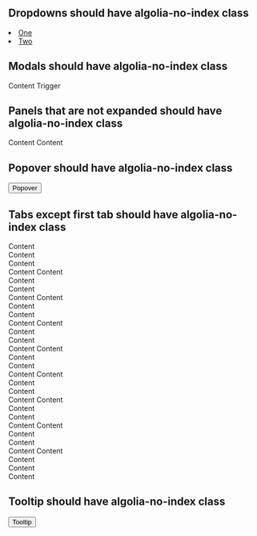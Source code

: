 ## Dropdowns should have algolia-no-index class

<dropdown text="Dropdown">
  <li><a class="dropdown-item" href="/">One</a></li>
  <li><a class="dropdown-item" href="/">Two</a></li>
</dropdown>

## Modals should have algolia-no-index class

<modal title="Modal" id="modal:trigger_id">
  Content
</modal>
<trigger for="modal:trigger_id">Trigger</trigger>

## Panels that are not expanded should have algolia-no-index class

<panel header="Panel">
  Content
</panel>

<panel header="Panel" expanded>
  Content
</panel>

## Popover should have algolia-no-index class

<popover effect="fade" content="Content" placement="top">
  <button class="btn btn-secondary">Popover</button>
</popover>

## Tabs except first tab should have algolia-no-index class

<tabs>
  <tab header="First Tab">
    Content<br />Content<br />Content<br />Content
  </tab>
  <tab header="Second Tab">
    Content<br />Content<br />Content<br />Content
  </tab>
</tabs>

<tabs>
  <tab-group header="First Group">
    <tab header="First Tab">
      Content<br />Content<br />Content<br />Content
    </tab>
    <tab header="Second Tab">
      Content<br />Content<br />Content<br />Content
    </tab>
  </tab-group>
  <tab-group header="Second Group">
    <tab header="First Tab">
      Content<br />Content<br />Content<br />Content
    </tab>
    <tab header="Second Tab">
      Content<br />Content<br />Content<br />Content
    </tab>
  </tab-group>
</tabs>

<tabs>
  <tab-group header="Outer One">
    <tab header="First Tab">
      Content<br />Content<br />Content<br />Content
    </tab>
    <tab header="Second Tab">
      Content<br />Content<br />Content<br />Content
    </tab>
  </tab-group>
  <tab header="Outer Two">
    Content<br />Content<br />Content<br />Content
  </tab>
</tabs>

## Tooltip should have algolia-no-index class

<tooltip header content="Content" placement="top">
  <button class="btn btn-secondary">Tooltip</button>
</tooltip>
